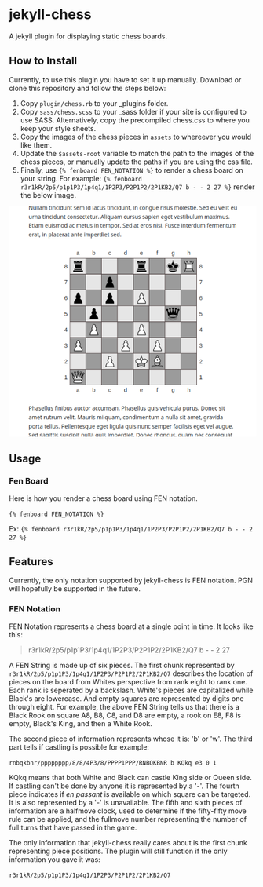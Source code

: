 # jekyll-chess
A jekyll plugin for displaying static chess boards.

## How to Install

Currently, to use this plugin you have to set it up manually. 
Download or clone this repository and follow the steps below:

1. Copy `plugin/chess.rb` to your _plugins folder.
2. Copy `sass/chess.scss` to your _sass folder if your site is configured to use SASS. Alternatively, copy the precompiled chess.css to where you keep your style sheets.
3. Copy the images of the chess pieces in `assets` to whereever you would like them.
4. Update the `$assets-root` variable to match the path to the images of the chess pieces, or manually update the paths if you are using the css file.
5. Finally, use `{% fenboard FEN_NOTATION %}` to render a chess board on your string. For example: `{% fenboard r3r1kR/2p5/p1p1P3/1p4q1/1P2P3/P2P1P2/2P1KB2/Q7 b - - 2 27 %}` render the below image.

<p align="center">
  <img  src="screenshot.png">
</p>


## Usage

### Fen Board
Here is how you render a chess board using FEN notation.

`{% fenboard FEN_NOTATION %}`

Ex: `{% fenboard r3r1kR/2p5/p1p1P3/1p4q1/1P2P3/P2P1P2/2P1KB2/Q7 b - - 2 27 %}`

  
## Features
Currently, the only notation supported by jekyll-chess is FEN notation. PGN will hopefully be supported in the future.

### FEN Notation

FEN Notation represents a chess board at a single point in time. It looks like this:

> r3r1kR/2p5/p1p1P3/1p4q1/1P2P3/P2P1P2/2P1KB2/Q7 b - - 2 27

A FEN String is made up of six pieces. The first chunk represented by `r3r1kR/2p5/p1p1P3/1p4q1/1P2P3/P2P1P2/2P1KB2/Q7` describes the location of pieces on the board from Whites perspective from rank eight to rank one. Each rank is seperated by a backslash. White's pieces are capitalized while Black's are lowercase. And empty squares are represented by digits one through eight. For example, the above FEN String tells us that there is a Black Rook on square A8, B8, C8, and D8 are empty, a rook on E8, F8 is empty, Black's King, and then a White Rook.

The second piece of information represents whose it is: 'b' or 'w'. The third part tells if castling is possible for example:
  
 `rnbqkbnr/pppppppp/8/8/4P3/8/PPPP1PPP/RNBQKBNR b KQkq e3 0 1`

KQkq means that both White and Black can castle King side or Queen side. If castling can't be done by anyone it is represented by a '-'.
The fourth piece indicates if *en passant* is available on which square can be targeted. It is also represented by a '-' is unavailable.
The fifth and sixth pieces of information are a halfmove clock, used to determine if the fifty-fifty move rule can be applied, and the fullmove number representing the number of full turns that have passed in the game.
  
The only information that jekyll-chess really cares about is the first chunk representing piece positions. The plugin will still function if the only information you gave it was:
  
`r3r1kR/2p5/p1p1P3/1p4q1/1P2P3/P2P1P2/2P1KB2/Q7`
 
  
